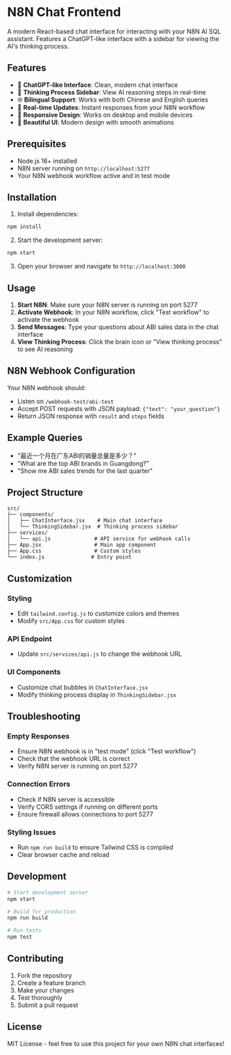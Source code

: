 # N8N Chat Frontend

A modern React-based chat interface for interacting with your N8N AI SQL assistant. Features a ChatGPT-like interface with a sidebar for viewing the AI's thinking process.

## Features

- 🎯 **ChatGPT-like Interface**: Clean, modern chat interface
- 🧠 **Thinking Process Sidebar**: View AI reasoning steps in real-time
- 🌐 **Bilingual Support**: Works with both Chinese and English queries
- 🔄 **Real-time Updates**: Instant responses from your N8N workflow
- 📱 **Responsive Design**: Works on desktop and mobile devices
- 🎨 **Beautiful UI**: Modern design with smooth animations

## Prerequisites

- Node.js 16+ installed
- N8N server running on `http://localhost:5277`
- Your N8N webhook workflow active and in test mode

## Installation

1. Install dependencies:
```bash
npm install
```

2. Start the development server:
```bash
npm start
```

3. Open your browser and navigate to `http://localhost:3000`

## Usage

1. **Start N8N**: Make sure your N8N server is running on port 5277
2. **Activate Webhook**: In your N8N workflow, click "Test workflow" to activate the webhook
3. **Send Messages**: Type your questions about ABI sales data in the chat interface
4. **View Thinking Process**: Click the brain icon or "View thinking process" to see AI reasoning

## N8N Webhook Configuration

Your N8N webhook should:
- Listen on `/webhook-test/abi-test`
- Accept POST requests with JSON payload: `{"text": "your_question"}`
- Return JSON response with `result` and `steps` fields

## Example Queries

- "最近一个月在广东ABI的销量总量是多少？"
- "What are the top ABI brands in Guangdong?"
- "Show me ABI sales trends for the last quarter"

## Project Structure

```
src/
├── components/
│   ├── ChatInterface.jsx    # Main chat interface
│   └── ThinkingSidebar.jsx  # Thinking process sidebar
├── services/
│   └── api.js              # API service for webhook calls
├── App.jsx                 # Main app component
├── App.css                 # Custom styles
└── index.js               # Entry point
```

## Customization

### Styling
- Edit `tailwind.config.js` to customize colors and themes
- Modify `src/App.css` for custom styles

### API Endpoint
- Update `src/services/api.js` to change the webhook URL

### UI Components
- Customize chat bubbles in `ChatInterface.jsx`
- Modify thinking process display in `ThinkingSidebar.jsx`

## Troubleshooting

### Empty Responses
- Ensure N8N webhook is in "test mode" (click "Test workflow")
- Check that the webhook URL is correct
- Verify N8N server is running on port 5277

### Connection Errors
- Check if N8N server is accessible
- Verify CORS settings if running on different ports
- Ensure firewall allows connections to port 5277

### Styling Issues
- Run `npm run build` to ensure Tailwind CSS is compiled
- Clear browser cache and reload

## Development

```bash
# Start development server
npm start

# Build for production
npm run build

# Run tests
npm test
```

## Contributing

1. Fork the repository
2. Create a feature branch
3. Make your changes
4. Test thoroughly
5. Submit a pull request

## License

MIT License - feel free to use this project for your own N8N chat interfaces! 